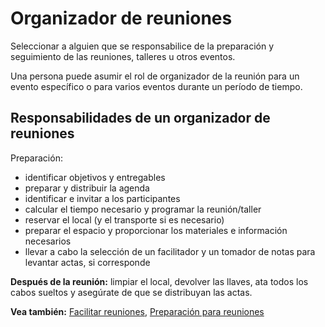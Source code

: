 # Organizador de reuniones

<summary>
Seleccionar a alguien que se responsabilice de la preparación y seguimiento de las reuniones, talleres u otros eventos.
</summary>

Una persona puede asumir el rol de organizador de la reunión para un evento específico o para varios eventos durante un período de tiempo.

## Responsabilidades de un organizador de reuniones

Preparación:

- identificar objetivos y entregables
- preparar y distribuir la agenda
- identificar e invitar a los participantes
- calcular el tiempo necesario y programar la reunión/taller
- reservar el local (y el transporte si es necesario)
- preparar el espacio y proporcionar los materiales e información necesarios
- llevar a cabo la selección de un facilitador y un tomador de notas para levantar actas, si corresponde

**Después de la reunión:** limpiar el local, devolver las llaves, ata todos los cabos sueltos y asegúrate de que se distribuyan las actas.

**Vea también:** [Facilitar reuniones](section:facilitate-meetings), [Preparación para reuniones](section:prepare-for-meetings)